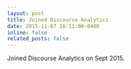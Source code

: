 ```yaml
---
layout: post
title: Joined Discourse Analytics
date: 2015-11-07 16:11:00-0400
inline: false
related_posts: false
---
```

Joined Discourse Analytics on Sept 2015.

